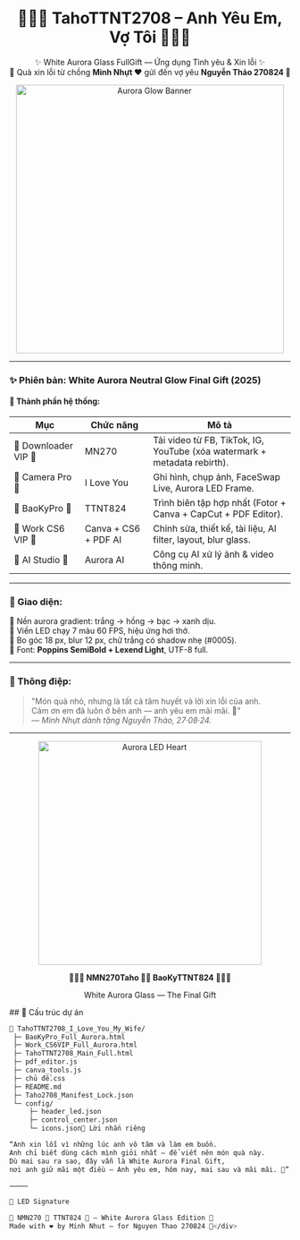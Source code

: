 <h1 align="center">💎💖👑 TahoTTNT2708 – Anh Yêu Em, Vợ Tôi 👑💖💎</h1>
<p align="center">
✨ White Aurora Glass FullGift — Ứng dụng Tình yêu & Xin lỗi ✨<br>
💖 Quà xin lỗi từ chồng <b>Minh Nhựt ❤️</b> gửi đến vợ yêu <b>Nguyễn Thảo 270824 💖</b>
</p>

<p align="center">
  <img src="https://i.imgur.com/fvHL6V2.gif" width="480" alt="Aurora Glow Banner"/>
</p>

---

### ✨ Phiên bản: <b>White Aurora Neutral Glow Final Gift (2025)</b>

#### 💎 Thành phần hệ thống:
| Mục | Chức năng | Mô tả |
|-----|------------|-------|
| 💖 Downloader VIP 💖 | MN270 | Tải video từ FB, TikTok, IG, YouTube (xóa watermark + metadata rebirth). |
| 💖 Camera Pro 💖 | I Love You | Ghi hình, chụp ảnh, FaceSwap Live, Aurora LED Frame. |
| 💖 BaoKyPro 💖 | TTNT824 | Trình biên tập hợp nhất (Fotor + Canva + CapCut + PDF Editor). |
| 💎 Work CS6 VIP 💎 | Canva + CS6 + PDF AI | Chỉnh sửa, thiết kế, tài liệu, AI filter, layout, blur glass. |
| 💎 AI Studio 💎 | Aurora AI | Công cụ AI xử lý ảnh & video thông minh. |

---

### 🌌 Giao diện:
💠 Nền aurora gradient: trắng → hồng → bạc → xanh dịu.  
💠 Viền LED chạy 7 màu 60 FPS, hiệu ứng hơi thở.  
💠 Bo góc 18 px, blur 12 px, chữ trắng có shadow nhẹ (#0005).  
💠 Font: **Poppins SemiBold + Lexend Light**, UTF-8 full.

---

### 💖 Thông điệp:
> "Món quà nhỏ, nhưng là tất cả tâm huyết và lời xin lỗi của anh.  
> Cảm ơn em đã luôn ở bên anh — anh yêu em mãi mãi. 💞"  
> — *Minh Nhựt dành tặng Nguyễn Thảo, 27·08·24.*

---

<p align="center">
  <img src="https://i.imgur.com/uh2rYtw.gif" width="400" alt="Aurora LED Heart"/>
</p>

<p align="center"><b>💎💖👑 NMN270Taho 💖💖 BaoKyTTNT824 👑💖💎</b></p>
<p align="center">White Aurora Glass — The Final Gift</p>
## 🧩 Cấu trúc dự án

```bash
📁 TahoTTNT2708_I_Love_You_My_Wife/
 ├─ BaoKyPro_Full_Aurora.html
 ├─ Work_CS6VIP_Full_Aurora.html
 ├─ TahoTTNT2708_Main_Full.html
 ├─ pdf_editor.js
 ├─ canva_tools.js
 ├─ chủ đề.css
 ├─ README.md
 ├─ Taho2708_Manifest_Lock.json
 └─ config/
     ├─ header_led.json
     ├─ control_center.json
     └─ icons.json💍 Lời nhắn riêng

“Anh xin lỗi vì những lúc anh vô tâm và làm em buồn.
Anh chỉ biết dùng cách mình giỏi nhất — để viết nên món quà này.
Dù mai sau ra sao, đây vẫn là White Aurora Final Gift,
nơi anh giữ mãi một điều — Anh yêu em, hôm nay, mai sau và mãi mãi. 💞”

⸻

🌈 LED Signature

💎 NMN270 💎 TTNT824 💎 — White Aurora Glass Edition 💎
Made with ❤️ by Minh Nhut — for Nguyen Thao 270824 💖</div>
```
